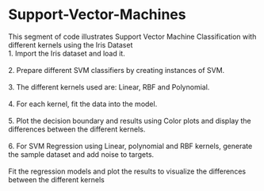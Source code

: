 # Support-Vector-Machines
This segment of code illustrates Support Vector Machine Classification with different kernels using the Iris Dataset
<br>1. Import the Iris dataset and load it. <br>
<br>2. Prepare different SVM classifiers by creating instances of SVM. <br>
<br>3. The different kernels used are: Linear, RBF and Polynomial. <br>
<br>4. For each kernel, fit the data into the model. <br>
<br>5. Plot the decision boundary and results using Color plots and display the differences between the different kernels. <br>
<br>6. For SVM Regression using Linear, polynomial and RBF kernels, generate the sample dataset and add noise to targets. <br>
<br> Fit the regression models and plot the results to visualize the differences between the different kernels<br>
